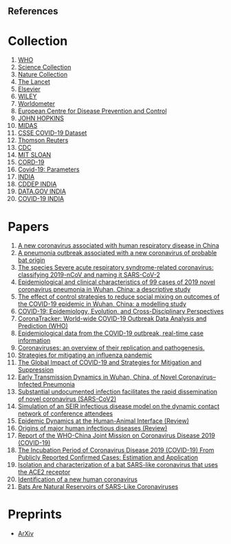 ## References 


# Collection 
1. [WHO](https://www.who.int/emergencies/diseases/novel-coronavirus-2019)
2. [Science Collection ](https://www.sciencemag.org/coronavirus-research-commentary-and-news?intcmp=ghd_cov)
3. [Nature Collection](https://www.nature.com/collections/aijdgieecb/)
4. [The Lancet](https://www.thelancet.com/coronavirus)
5. [Elsevier](https://www.elsevier.com/connect/coronavirus-information-center?dgcid=_SD_banner)
6. [WILEY](https://novel-coronavirus.onlinelibrary.wiley.com/)
7. [Worldometer](https://www.worldometers.info/)
8. [European Centre for Disease Prevention and Control](https://www.ecdc.europa.eu/en/geographical-distribution-2019-ncov-cases)
9. [JOHN HOPKINS](https://coronavirus.jhu.edu/map.html)
10. [MIDAS](https://github.com/midas-network/COVID-19)
11. [CSSE COVID-19 Dataset](https://github.com/CSSEGISandData/COVID-19/tree/master/csse_covid_19_data)
12. [Thomson Reuters](https://www.thomsonreuters.com/en/resources/covid-19.html)
13. [CDC](https://www.cdc.gov/coronavirus/2019-nCoV/index.html)
14. [MIT SLOAN](https://sloanreview.mit.edu/tag/covid-19/)
15. [CORD-19](https://pages.semanticscholar.org/coronavirus-research)
16. [Covid-19: Parameters](https://github.com/midas-network/COVID-19/tree/master/parameter_estimates/2019_novel_coronavirus)
17. [INDIA](https://www.mygov.in/covid-19/)
18. [CDDEP INDIA](https://cddep.org/covid-19/)
19. [DATA.GOV INDIA](https://data.gov.in/major-indicator/covid-19-india-data-source-mohfw)
20. [COVID-19 INDIA](https://www.covid19india.org/)
# Papers 
1. [A new coronavirus associated with human respiratory disease in China](https://www.nature.com/articles/s41586-020-2008-3)
2. [A pneumonia outbreak associated with a new coronavirus of probable bat origin](https://www.nature.com/articles/s41586-020-2012-7)
3. [The species Severe acute respiratory syndrome-related coronavirus: classifying 2019-nCoV and naming it SARS-CoV-2](https://www.nature.com/articles/s41564-020-0695-z)
4. [Epidemiological and clinical characteristics of 99 cases of 2019 novel coronavirus pneumonia in Wuhan, China: a descriptive study](https://www.thelancet.com/journals/lancet/article/PIIS0140-6736(20)30211-7/fulltext)
5. [The effect of control strategies to reduce social mixing on outcomes of the COVID-19 epidemic in Wuhan, China: a modelling study](https://www.thelancet.com/journals/lanpub/article/PIIS2468-2667(20)30073-6/fulltext)
6. [COVID-19: Epidemiology, Evolution, and Cross-Disciplinary Perspectives](https://www.sciencedirect.com/science/article/pii/S1471491420300654)
7. [CoronaTracker: World-wide COVID-19 Outbreak Data Analysis and Prediction (WHO)](https://www.who.int/bulletin/online_first/20-255695.pdf)
8. [Epidemiological data from the COVID-19 outbreak, real-time case information](https://www.nature.com/articles/s41597-020-0448-0)
9. [Coronaviruses: an overview of their replication and pathogenesis.](https://www.ncbi.nlm.nih.gov/pmc/articles/PMC4369385/)
10. [Strategies for mitigating an influenza pandemic](https://www.nature.com/articles/nature04795)
11. [The Global Impact of COVID-19 and Strategies for Mitigation and Suppression](https://www.imperial.ac.uk/media/imperial-college/medicine/sph/ide/gida-fellowships/Imperial-College-COVID19-Global-Impact-26-03-2020v2.pdf)
12. [Early Transmission Dynamics in Wuhan, China, of Novel Coronavirus–Infected Pneumonia](https://www.nejm.org/doi/full/10.1056/NEJMoa2001316)
13. [Substantial undocumented infection facilitates the rapid dissemination of novel coronavirus (SARS-CoV2)](https://science.sciencemag.org/content/early/2020/03/24/science.abb3221)
14. [Simulation of an SEIR infectious disease model on the dynamic contact network of conference attendees](https://bmcmedicine.biomedcentral.com/articles/10.1186/1741-7015-9-87)
15. [Epidemic Dynamics at the Human-Animal Interface (Review)](https://science.sciencemag.org/content/326/5958/1362)
16. [Origins of major human infectious diseases (Review)](https://www.nature.com/articles/nature05775)
17. [Report of the WHO-China Joint Mission
on Coronavirus Disease 2019 (COVID-19)](https://www.who.int/docs/default-source/coronaviruse/who-china-joint-mission-on-covid-19-final-report.pdf)
18. [The Incubation Period of Coronavirus Disease 2019 (COVID-19) From Publicly Reported Confirmed Cases: Estimation and Application](https://annals.org/aim/fullarticle/2762808/incubation-period-coronavirus-disease-2019-covid-19-from-publicly-reported)
19. [Isolation and characterization of a bat SARS-like coronavirus that uses the ACE2 receptor](https://www.nature.com/articles/nature12711)
20. [Identification of a new human coronavirus](https://www.nature.com/articles/nm1024)
21. [Bats Are Natural Reservoirs of SARS-Like Coronaviruses](https://science.sciencemag.org/content/310/5748/676)

# Preprints 
- [ArXiv](https://arxiv.org/search/advanced?advanced=&terms-0-operator=AND&terms-0-term=COVID-19&terms-0-field=title&terms-1-operator=OR&terms-1-term=SARS-CoV-2&terms-1-field=abstract&terms-3-operator=OR&terms-3-term=COVID-19&terms-3-field=abstract&terms-4-operator=OR&terms-4-term=SARS-CoV-2&terms-4-field=title&terms-5-operator=OR&terms-5-term=coronavirus&terms-5-field=title&terms-6-operator=OR&terms-6-term=coronavirus&terms-6-field=abstract&classification-physics_archives=all&classification-include_cross_list=include&date-filter_by=all_dates&date-year=&date-from_date=&date-to_date=&date-date_type=submitted_date&abstracts=show&size=200&order=-announced_date_first&source=home-covid-19)

